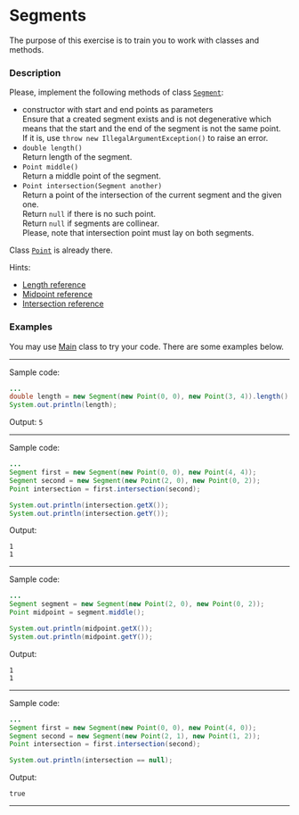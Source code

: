 ﻿# Segments

The purpose of this exercise is to train you to work with classes and methods.


### Description
Please, implement the following methods of class [`Segment`](src/main/java/com/epam/rd/autotasks/segments/Segment.java): 

* constructor with start and end points as parameters\
  Ensure that a created segment exists and is not degenerative 
  which means that the start and the end of the segment is not the same point.\
  If it is, use `throw new IllegalArgumentException()` to raise an error.
* `double length()`\
  Return length of the segment.
* `Point middle()`\
  Return a middle point of the segment.
* `Point intersection(Segment another)`\
  Return a point of the intersection of the current segment and the given one.\
  Return `null` if there is no such point.\
  Return `null` if segments are collinear.\
  Please, note that intersection point must lay on both segments.

Class [`Point`](src/main/java/com/epam/rd/autotasks/segments/Point.java) is already there.

Hints:
* [Length reference](https://www.wikihow.com/Use-Distance-Formula-to-Find-the-Length-of-a-Line)
* [Midpoint reference](https://www.wikihow.com/Find-the-Midpoint-of-a-Line-Segment#Use-the-Midpoint-Formula)
* [Intersection reference](https://en.wikipedia.org/wiki/Line–line_intersection)
 
### Examples
You may use [Main](src/test/java/com/epam/rd/autotasks/segments/Main.java) class to try your code.
There are some examples below.

---
Sample code:
```java
...
double length = new Segment(new Point(0, 0), new Point(3, 4)).length();
System.out.println(length);

```

Output: `5`

---
Sample code:
```java
...
Segment first = new Segment(new Point(0, 0), new Point(4, 4));
Segment second = new Segment(new Point(2, 0), new Point(0, 2));
Point intersection = first.intersection(second);

System.out.println(intersection.getX());
System.out.println(intersection.getY());

```

Output:

```
1
1
```
---
Sample code:
```java
...
Segment segment = new Segment(new Point(2, 0), new Point(0, 2));
Point midpoint = segment.middle();

System.out.println(midpoint.getX());
System.out.println(midpoint.getY());

```

Output:

```
1
1
```

---
Sample code:
```java
...
Segment first = new Segment(new Point(0, 0), new Point(4, 0));
Segment second = new Segment(new Point(2, 1), new Point(1, 2));
Point intersection = first.intersection(second);

System.out.println(intersection == null);

```

Output:

```
true
```

---

